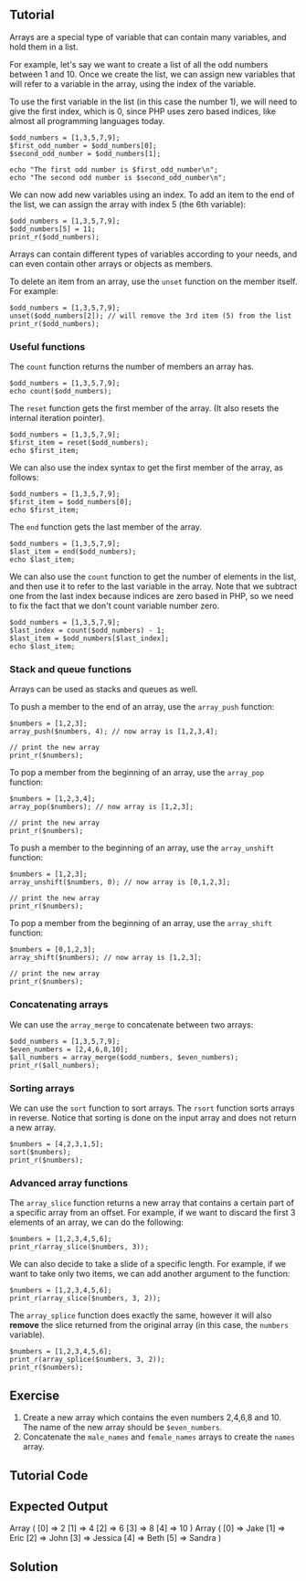 Tutorial
--------

Arrays are a special type of variable that can contain many variables, and hold them in a list.

For example, let's say we want to create a list of all the odd numbers between 1 and 10. Once
we create the list, we can assign new variables that will refer to a variable in the array,
using the index of the variable.

To use the first variable in the list (in this case the number 1), we will need to give the
first index, which is 0, since PHP uses zero based indices, like almost all programming
languages today.

    $odd_numbers = [1,3,5,7,9];
    $first_odd_number = $odd_numbers[0];
    $second_odd_number = $odd_numbers[1];

    echo "The first odd number is $first_odd_number\n";
    echo "The second odd number is $second_odd_number\n";

We can now add new variables using an index. To add an item to the end of the list, we can assign
the array with index 5 (the 6th variable):

    $odd_numbers = [1,3,5,7,9];
    $odd_numbers[5] = 11;
    print_r($odd_numbers);

Arrays can contain different types of variables according to your needs, and can even contain
other arrays or objects as members.

To delete an item from an array, use the `unset` function on the member itself. For example:

    $odd_numbers = [1,3,5,7,9];
    unset($odd_numbers[2]); // will remove the 3rd item (5) from the list
    print_r($odd_numbers);

### Useful functions

The `count` function returns the number of members an array has.

    $odd_numbers = [1,3,5,7,9];
    echo count($odd_numbers);

The `reset` function gets the first member of the array. (It also resets the internal iteration pointer).

    $odd_numbers = [1,3,5,7,9];
    $first_item = reset($odd_numbers);
    echo $first_item;

We can also use the index syntax to get the first member of the array, as follows:

    $odd_numbers = [1,3,5,7,9];
    $first_item = $odd_numbers[0];
    echo $first_item;

The `end` function gets the last member of the array.

    $odd_numbers = [1,3,5,7,9];
    $last_item = end($odd_numbers);
    echo $last_item;

We can also use the `count` function to get the number of elements in the list, and then
use it to refer to the last variable in the array. Note that we subtract one from the
last index because indices are zero based in PHP, so we need to fix the fact that
we don't count variable number zero.

    $odd_numbers = [1,3,5,7,9];
    $last_index = count($odd_numbers) - 1;
    $last_item = $odd_numbers[$last_index];
    echo $last_item;

### Stack and queue functions

Arrays can be used as stacks and queues as well.

To push a member to the end of an array, use the `array_push` function:

    $numbers = [1,2,3];
    array_push($numbers, 4); // now array is [1,2,3,4];

    // print the new array
    print_r($numbers);

To pop a member from the beginning of an array, use the `array_pop` function:

    $numbers = [1,2,3,4];
    array_pop($numbers); // now array is [1,2,3];

    // print the new array
    print_r($numbers);

To push a member to the beginning of an array, use the `array_unshift` function:

    $numbers = [1,2,3];
    array_unshift($numbers, 0); // now array is [0,1,2,3];

    // print the new array
    print_r($numbers);

To pop a member from the beginning of an array, use the `array_shift` function:

    $numbers = [0,1,2,3];
    array_shift($numbers); // now array is [1,2,3];

    // print the new array
    print_r($numbers);

### Concatenating arrays

We can use the `array_merge` to concatenate between two arrays:

    $odd_numbers = [1,3,5,7,9];
    $even_numbers = [2,4,6,8,10];
    $all_numbers = array_merge($odd_numbers, $even_numbers);
    print_r($all_numbers);

### Sorting arrays

We can use the `sort` function to sort arrays. The `rsort` function sorts arrays in reverse.
Notice that sorting is done on the input array and does not return a new array.

    $numbers = [4,2,3,1,5];
    sort($numbers);
    print_r($numbers);

### Advanced array functions

The `array_slice` function returns a new array that contains a certain part of a specific array from an offset.
For example, if we want to discard the first 3 elements of an array, we can do the following:

    $numbers = [1,2,3,4,5,6];
    print_r(array_slice($numbers, 3));

We can also decide to take a slide of a specific length. For example, if we want to take only two items, we can
add another argument to the function:

    $numbers = [1,2,3,4,5,6];
    print_r(array_slice($numbers, 3, 2));

The `array_splice` function does exactly the same, however it will also **remove** the slice returned from the
original array (in this case, the `numbers` variable).

    $numbers = [1,2,3,4,5,6];
    print_r(array_splice($numbers, 3, 2));
    print_r($numbers);

Exercise
--------

1. Create a new array which contains the even numbers 2,4,6,8 and 10. The name of the new array should be `$even_numbers`.
2. Concatenate the `male_names` and `female_names` arrays to create the `names` array.

Tutorial Code
-------------

<?php

// TODO: add the even_numbers array here

$male_names = ["Jake", "Eric", "John"];
$female_names = ["Jessica", "Beth", "Sandra"];

// TODO: join the male and female names to one array
$names = NULL;

print_r($even_numbers);
print_r($names);

?>

Expected Output
---------------

Array
(
    [0] => 2
    [1] => 4
    [2] => 6
    [3] => 8
    [4] => 10
)
Array
(
    [0] => Jake
    [1] => Eric
    [2] => John
    [3] => Jessica
    [4] => Beth
    [5] => Sandra
)

Solution
--------

<?php

// TODO: add the even_numbers array here
$even_numbers = [2,4,6,8,10];

$male_names = ["Jake", "Eric", "John"];
$female_names = ["Jessica", "Beth", "Sandra"];

// TODO: join the male and female names to one array
$names = array_merge($male_names, $female_names);

print_r($even_numbers);
print_r($names);

?>